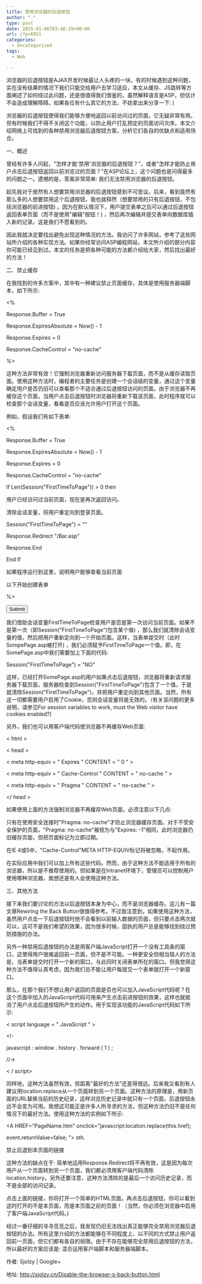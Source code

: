 ```yaml
---
title: 禁用浏览器的后退按钮
author: "-"
type: post
date: 2015-01-06T03:48:29+00:00
url: /?p=6951
categories:
  - Uncategorized
tags:
  - Web

---
```

浏览器的后退按钮是AJAX开发时候最让人头疼的一块，有的时候遇到这种问题，实在没有结果的情况下我们只能交给用户去学习适应，本文从缓存、JS跳转等方面阐述了如何绕过此问题，还是很值得我们借鉴的，虽然解释语言是ASP，但估计不会造成理解障碍。如果各位有什么其它的方法，不妨拿出来分享一下: ) 


浏览器的后退按钮使得我们能够方便地返回以前访问过的页面，它无疑非常有用。但有时候我们不得不关闭这个功能，以防止用户打乱预定的页面访问次序。本文介绍网络上可找到的各种禁用浏览器后退按钮方案，分析它们各自的优缺点和适用场合。

一、概述

曾经有许多人问起，"怎样才能'禁用'浏览器的后退按钮？"，或者"怎样才能防止用户点击后退按钮返回以前浏览过的页面？"在ASP论坛上，这个问题也是问得最多的问题之一。遗憾的是，答案非常简单: 我们无法禁用浏览器的后退按钮。

起先我对于居然有人想要禁用浏览器的后退按钮感到不可思议。后来，看到竟然有那么多的人想要禁用这个后退按钮，我也就释然（想要禁用的只有后退按钮，不包括浏览器的前进按钮) 。因为在默认情况下，用户提交表单之后可以通过后退按钮返回表单页面（而不是使用"编辑"按钮！) ，然后再次编辑并提交表单向数据库插入新的记录。这是我们不愿看到的。

因此我就决定要找出避免出现这种情况的方法。我访问了许多网站，参考了这些网站所介绍的各种实现方法。如果你经常访问ASP编程网站，本文所介绍的部分内容你可能已经见到过。本文的任务是把各种可能的方法都介绍给大家，然后找出最好的方法！

二、禁止缓存

在我找到的许多方案中，其中有一种建议禁止页面缓存。具体是使用服务器端脚本，如下所示: 

<%
  
Response.Buffer = True
  
Response.ExpiresAbsolute = Now() - 1
  
Response.Expires = 0
  
Response.CacheControl = "no-cache"
  
%>
  
这种方法非常有效！它强制浏览器重新访问服务器下载页面，而不是从缓存读取页面。使用这种方法时，编程者的主要任务是创建一个会话级的变量，通过这个变量确定用户是否仍旧可以查看那个不适合通过后退按钮访问的页面。由于浏览器不再缓存这个页面，当用户点击后退按钮时浏览器将重新下载该页面，此时程序就可以检查那个会话变量，看看是否应该允许用户打开这个页面。

例如，假设我们有如下表单: 

<%
  
Response.Buffer = True
  
Response.ExpiresAbsolute = Now() - 1
  
Response.Expires = 0
  
Response.CacheControl = "no-cache"

If Len(Session("FirstTimeToPage")) > 0 then
  
用户已经访问过当前页面，现在是再次返回访问。

清除会话变量，将用户重定向到登录页面。

Session("FirstTimeToPage") = ""
  
Response.Redirect "/Bar.asp"
  
Response.End
  
End If
  
如果程序运行到这里，说明用户能够查看当前页面

以下开始创建表单

%>
  
<form method=post action="SomePage.asp">
  
<input type=submit>
  
</form>
  
我们借助会话变量FirstTimeToPage检查用户是否是第一次访问当前页面。如果不是第一次（即Session("FirstTimeToPage")包含某个值) ，那么我们就清除会话变量的值，然后把用户重新定向到一个开始页面。这样，当表单提交时（此时SompePage.asp被打开) ，我们必须赋予FirstTimeToPage一个值。即，在SomePage.asp中我们需要加上下面的代码: 

Session("FirstTimeToPage") = "NO"
  
这样，已经打开SomePage.asp的用户如果点击后退按钮，浏览器将重新请求服务器下载页面，服务器检查到Session("FirstTimeToPage")包含了一个值，于是就清除Session("FirstTimeToPage")，并把用户重定向到其他页面。当然，所有这一切都需要用户启用了Cookie，否则会话变量将是无效的。（有关该问题的更多说明，请参见For session variables to work, must the Web visitor have cookies enabled?) 

另外，我们也可以用客户端代码使浏览器不再缓存Web页面: 

< html >
  
< head >
  
< meta http-equiv = " Expires " CONTENT = " 0 " >
  
< meta http-equiv = " Cache-Control " CONTENT = " no-cache " >
  
< meta http-equiv = " Pragma " CONTENT = " no-cache " >
  
</ head >
  
如果使用上面的方法强制浏览器不再缓存Web页面，必须注意以下几点: 

只有在使用安全连接时"Pragma: no-cache"才防止浏览器缓存页面。对于不受安全保护的页面，"Pragma: no-cache"被视为与"Expires: -1"相同，此时浏览器仍旧缓存页面，但把页面标记为立即过期。
  
在IE 4或5中，"Cache-Control"META HTTP-EQUIV标记将被忽略，不起作用。
  
在实际应用中我们可以加上所有这些代码。然而，由于这种方法不能适用于所有的浏览器，所以是不推荐使用的。但如果是在Intranet环境下，管理员可以控制用户使用哪种浏览器，我想还是有人会使用这种方法。

三、其他方法

接下来我们要讨论的方法以后退按钮本身为中心，而不是浏览器缓存。这儿有一篇文章Rewiring the Back Button很值得参考。不过我注意到，如果使用这种方法，虽然用户点击一下后退按钮时他不会看到以前输入数据的页面，但只要点击两次就可以，这可不是我们希望的效果，因为很多时候，固执的用户总是能够找到绕过预防措施的办法。

另外一种禁用后退按钮的办法是用客户端JavaScript打开一个没有工具条的窗口，这使得用户很难返回前一页面，但不是不可能。一种更安全但相当恼人的方法是，当表单提交时打开一个新的窗口，与此同时关闭表单所在的窗口。但我觉得这种方法不值得认真考虑，因为我们总不能让用户每提交一个表单就打开一个新窗口。

那么，在那个我们不想让用户返回的页面是否也可以加入JavaScript代码呢？在这个页面中加入的JavaScript代码可用来产生点击前进按钮的效果，这样也就抵消了用户点击后退按钮所产生的动作。用于实现该功能的JavaScript代码如下所示: 

< script language = " JavaScript " >
  
<!-
  
javascript : window . history . forward ( 1 ) ;
  
//->
  
< / script>
  
同样地，这种方法虽然有效，但距离"最好的方法"还差得很远。后来我又看到有人建议用location.replace从一个页面转到另一个页面。这种方法的原理是，用新页面的URL替换当前的历史纪录，这样浏览历史记录中就只有一个页面，后退按钮永远不会变为可用。我想这可能正是许多人所寻求的方法，但这种方法仍旧不是任何情况下的最好方法。使用这种方法的实例如下所示: 

<A HREF="PageName.htm" onclick="javascript:location.replace(this.href);

event.returnValue=false; "> sth.
  
禁止后退到本页面的链接

这种方法的缺点在于: 简单地运用Response.Redirect将不再有效，这是因为每次用户从一个页面转到另一个页面，我们都必须用客户端代码清除location.history。另外还要注意，这种方法清除的是最后一个访问历史记录，而不是全部的访问记录。

点击上面的链接，你将打开一个简单的HTML页面。再点击后退按钮，你可以看到这时打开的不是本页面，而是本页面之前的页面！（当然，你必须在浏览器中启用了客户端JavaScript代码。) 

经过一番仔细的寻寻觅觅之后，我发现仍旧无法找出真正能够完全禁用浏览器后退按钮的办法。所有这里介绍的方法都能够在不同程度上、以不同的方式禁止用户返回前一页面，但它们都有各自的局限。由于不存在能够完全禁用后退按钮的方法，所以最好的方案应该是: 混合运用客户端脚本和服务器端脚本。

作者: Sjolzy | Google+
  
地址: http://sjolzy.cn/Disable-the-browser-s-back-button.html

